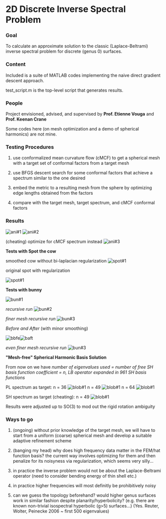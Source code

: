 # 2D Discrete Inverse Spectral Problem

### Goal 
To calculate an approximate solution to the classic (Laplace-Beltrami) inverse spectral problem for discrete (genus 0) surfaces.

### Content
Included is a suite of MATLAB codes implementing the naive direct gradient descent approach.

test_script.m is the top-level script that generates results.

### People
Project envisioned, advised, and supervised by **Prof. Etienne Vouga** and **Prof. Keenan Crane**

Some codes here (on mesh optimization and a demo of spherical harmonics) are not mine.

### Testing Procedures
1. use conformalized mean curvature flow (cMCF) to get a spherical mesh with a target set of conformal factors from a target mesh

2. use BFGS descent search for some conformal factors that achieve a spectrum similar to the one desired

3. embed the metric to a resulting mesh from the sphere by optimizing edge lengths obtained from the factors

4. compare with the target mesh, target spectrum, and cMCF conformal factors

### Results

![ani#1](https://raw.githubusercontent.com/levincoolxyz/invspec/master/doc/page/i3_300_t2_abs(Y33(v))_e0.1-1p0.5.gif "discrete Y33 spherical harmonic target with varying percent of eigenvalues used")
![ani#2](https://raw.githubusercontent.com/levincoolxyz/invspec/master/doc/page/i3_300_t2_abs(Y32(v))_e0.1p0.5-2.gif "discrete Y32 spherical harmonic target with varying amount of deformation")

(cheating) optimize for cMCF spectrum instead
![ani#3](https://raw.githubusercontent.com/levincoolxyz/invspec/master/doc/page/i2_300_t2_abs(Y32(v))_e0.1p0.5-2.gif "discrete Y32 spherical harmonic target with varying amount of deformation")

**Tests with Spot the cow**

smoothed cow without bi-laplacian regularization
![spot#1](https://raw.githubusercontent.com/levincoolxyz/invspec/master/doc/page/i4_mcf_t4_cow03_e1p0r0.png "smoothed Spot as target without regularization")

original spot with regularization

![spot#1](https://raw.githubusercontent.com/levincoolxyz/invspec/master/doc/page/i4_mcf_t3_spot1k_e1p0r0.1.png "Spot as target with regularization")

**Tests with bunny**

![bun#1](https://raw.githubusercontent.com/levincoolxyz/invspec/master/doc/page/i4_mcf_t3_bunny327_e0.95p0r0.05.png "classic bunny as target with regularization")

*recursive run*
![bun#2](https://raw.githubusercontent.com/levincoolxyz/invspec/master/doc/page/i3_bun3_t3_bunny327_e0.5p0r0.01.png "classic bunny as target with regularization fitted recursively")

*finer mesh recursive run*
![bun#3](https://raw.githubusercontent.com/levincoolxyz/invspec/master/doc/page/i3_bun2_t3_bunny602_e0.95p0r0.1.png "classic bunny as target with regularization fitted recursively")

*Before and After* (with minor smoothing)

![bbfe](https://raw.githubusercontent.com/levincoolxyz/invspec/master/doc/page/before.png)![baft](https://raw.githubusercontent.com/levincoolxyz/invspec/master/doc/page/after.png)

*even finer mesh recursive run*
![bun#3](https://raw.githubusercontent.com/levincoolxyz/invspec/master/doc/page/i3_bun2_t3_bunny1043_e0.5p0r0.05.png "classic bunny as target with regularization fitted recursively")

**"Mesh-free" Spherical Harmonic Basis Solution**

From now on we have *number of eigenvalues used = number of free SH basis function coefficient = n, LB operator expanded in 961 SH basis functions*

PL spectrum as target: n = 36
![blob#1](https://raw.githubusercontent.com/levincoolxyz/invspec/master/doc/page/i2_540_t3_blob18k_a36e36L30.png "blob mesh PL spectrum as target")
n = 49
![blob#1](https://raw.githubusercontent.com/levincoolxyz/invspec/master/doc/page/i2_540_t3_blob18k_a49e49L30.png "blob mesh PL spectrum as target")
n = 64
![blob#1](https://raw.githubusercontent.com/levincoolxyz/invspec/master/doc/page/i2_540_t3_blob18k_a64e64L30.png "blob mesh PL spectrum as target")

SH spectrum as target (cheating): n = 49
![blob#1](https://raw.githubusercontent.com/levincoolxyz/invspec/master/doc/page/i2_540_t3_blob18k_a49e49L30s.png "blob mesh PL spectrum as target")

Results were adjusted up to SO(3) to mod out the rigid rotation ambiguity
### Ways to go

1. (ongoing) without prior knowledge of the target mesh, we will have to start from a uniform (coarse) spherical mesh and develop a suitable adaptive refinement scheme

2. (banging my head) why does high frequency data matter in the FEM/hat function basis? the current way involves optimizing for them and then penalize for its noisyness via regularization, which seems very silly...

2. in practice the inverse problem would not be about the Laplace-Beltrami operator (need to consider bending energy of thin shell etc.)

2. in practice higher frequencies will most definitly be prohibitively noisy

3. can we guess the topology beforehand? would higher genus surfaces work in similar fashion despite planarity/hyperbolicity? (e.g. there are known non-trivial isospectral hyperbolic (g>5) surfaces...)
(Yes. Reuter, Wolter, Peinecke 2006 ~ first 500 eigenvalues)